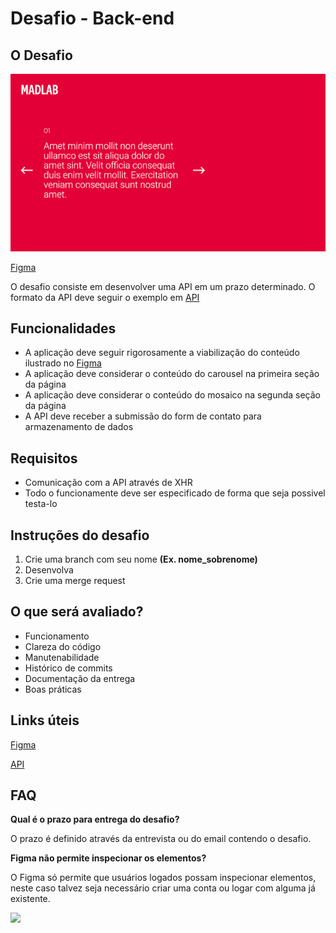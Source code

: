 # Desafio - Back-end

## O Desafio

![](home.png)

[Figma](https://www.figma.com/file/TFEljOPck192pX1sgPDmFh/Teste-Front)

O desafio consiste em desenvolver uma API em um prazo determinado. O formato da API deve seguir o exemplo em [API](/api)

## Funcionalidades

- A aplicação deve seguir rigorosamente a viabilização do conteúdo ilustrado no [Figma](https://www.figma.com/file/TFEljOPck192pX1sgPDmFh/Teste-Front)
- A aplicação deve considerar o conteúdo do carousel na primeira seção da página
- A aplicação deve considerar o conteúdo do mosaico na segunda seção da página
- A API deve receber a submissão do form de contato para armazenamento de dados

## Requisitos

- Comunicação com a API através de XHR
- Todo o funcionamente deve ser especificado de forma que seja possivel testa-lo

## Instruções do desafio

1. Crie uma branch com seu nome **(Ex. nome_sobrenome)**
2. Desenvolva
3. Crie uma merge request

## O que será avaliado?

- Funcionamento
- Clareza do código
- Manutenabilidade
- Histórico de commits
- Documentação da entrega
- Boas práticas

## Links úteis

[Figma](https://www.figma.com/file/TFEljOPck192pX1sgPDmFh/Teste-Front)

[API](/api)

## FAQ

**Qual é o prazo para entrega do desafio?**

O prazo é definido através da entrevista ou do email contendo o desafio.

**Figma não permite inspecionar os elementos?**

O Figma só permite que usuários logados possam inspecionar elementos, neste caso talvez seja necessário criar uma conta ou logar com alguma já existente.

![](https://media.giphy.com/media/CpgNjk2E54p7W/giphy.gif)
